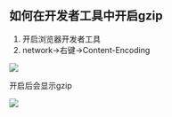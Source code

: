 ## 如何在开发者工具中开启gzip

1. 开启浏览器开发者工具
2. network->右键->Content-Encoding

![](https://raw.githubusercontent.com/zenwynn/image/master/20220125152737.png?token=AXOS7IXQIMSUG6WBW3EGAJDB56TKQ)

开启后会显示gzip

![](https://raw.githubusercontent.com/zenwynn/image/master/20220125152907.png?token=AXOS7ISFR4IRBGCPRD5BIJTB56TQE)